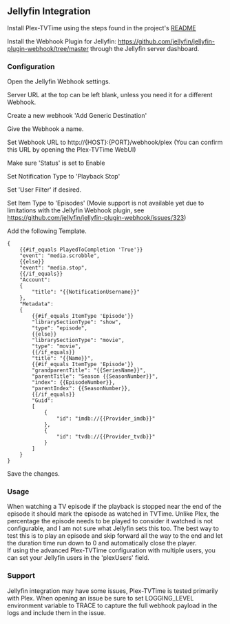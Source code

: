## Jellyfin Integration

Install Plex-TVTime using the steps found in the project's [README](https://github.com/Zggis/plex-tvtime/blob/42-adding-jellyfin-support/README.md)

Install the Webhook Plugin for Jellyfin: https://github.com/jellyfin/jellyfin-plugin-webhook/tree/master through the Jellyfin server dashboard.

### Configuration
Open the Jellyfin Webhook settings.

Server URL at the top can be left blank, unless you need it for a different Webhook.

Create a new webhook 'Add Generic Destination'

Give the Webhook a name.

Set Webhook URL to http://{HOST}:{PORT}/webhook/plex (You can confirm this URL by opening the Plex-TVTime WebUI)

Make sure 'Status' is set to Enable

Set Notification Type to 'Playback Stop'

Set 'User Filter' if desired.

Set Item Type to 'Episodes' (Movie support is not available yet due to limitations with the Jellyfin Webhook plugin, see https://github.com/jellyfin/jellyfin-plugin-webhook/issues/323)

Add the following Template.
```agsl
{
    {{#if_equals PlayedToCompletion 'True'}}
    "event": "media.scrobble",
    {{else}}
    "event": "media.stop",
    {{/if_equals}}
    "Account":
    {
        "title": "{{NotificationUsername}}"
    },
    "Metadata":
    {
        {{#if_equals ItemType 'Episode'}}
        "librarySectionType": "show",
        "type": "episode",
        {{else}}
        "librarySectionType": "movie",
        "type": "movie",
        {{/if_equals}}
        "title": "{{Name}}",
        {{#if_equals ItemType 'Episode'}}
        "grandparentTitle": "{{SeriesName}}",
        "parentTitle": "Season {{SeasonNumber}}",
        "index": {{EpisodeNumber}},
        "parentIndex": {{SeasonNumber}},
        {{/if_equals}}
        "Guid":
        [
            {
                "id": "imdb://{{Provider_imdb}}"
            },
            {
                "id": "tvdb://{{Provider_tvdb}}"
            }
        ]
    }
}
```

Save the changes.

### Usage
When watching a TV episode if the playback is stopped near the end of the episode it should mark the episode as watched in TVTime. Unlike Plex, the percentage the episode needs to be played to consider it watched is not configurable, and I am not sure what Jellyfin sets this too. The best way to test this is to play an episode and skip forward all the way to the end and let the duration time run down to 0 and automatically close the player.<br>
If using the advanced Plex-TVTime configuration with multiple users, you can set your Jellyfin users in the 'plexUsers' field.

### Support
Jellyfin integration may have some issues, Plex-TVTime is tested primarily with Plex. When opening an issue be sure to set LOGGING_LEVEL environment variable to TRACE to capture the full webhook payload in the logs and include them in the issue.
